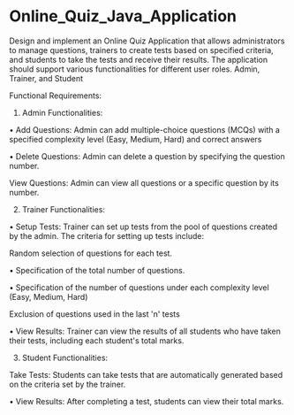 # Online_Quiz_Java_Application

Design and implement an Online Quiz Application that allows administrators to manage questions, trainers to create tests based on specified criteria, and students to take the tests and receive their results. The application should support various functionalities for different user roles. Admin, Trainer, and Student

Functional Requirements:

1. Admin Functionalities:

• Add Questions: Admin can add multiple-choice questions (MCQs) with a specified complexity level (Easy, Medium, Hard) and correct answers

• Delete Questions: Admin can delete a question by specifying the question number.

View Questions: Admin can view all questions or a specific question by its number.

2. Trainer Functionalities:

• Setup Tests: Trainer can set up tests from the pool of questions created by the admin. The criteria for setting up tests include:

Random selection of questions for each test.

• Specification of the total number of questions.

• Specification of the number of questions under each complexity level (Easy, Medium, Hard)

Exclusion of questions used in the last 'n' tests

• View Results: Trainer can view the results of all students who have taken their tests, including each student's total marks.

3. Student Functionalities:

Take Tests: Students can take tests that are automatically generated based on the criteria set by the trainer.

• View Results: After completing a test, students can view their total marks.
